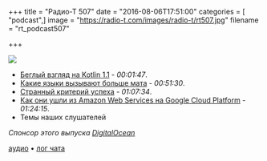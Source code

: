 +++
title = "Радио-Т 507"
date = "2016-08-06T17:51:00"
categories = [ "podcast",]
image = "https://radio-t.com/images/radio-t/rt507.jpg"
filename = "rt_podcast507"

+++

![](https://radio-t.com/images/radio-t/rt507.jpg)

- [Беглый взгляд на Kotlin 1.1](https://blog.jetbrains.com/kotlin/2016/07/first-glimpse-of-kotlin-1-1-coroutines-type-aliases-and-more/) - *00:01:47*.
- [Какие языки вызывают больше мата](http://blog.asidatascience.com/how-frustrating-is-your-programming-language/) - *00:51:30*.
- [Странный критерий успеха](https://m.signalvnoise.com/silicon-valley-arrogance-i-can-tell-you-which-startups-will-succeed-without-even-knowing-what-89aa8ea35d23?gi=14448757c4bb) - *01:07:34*.
- [Как они ушли из Amazon Web Services на Google Cloud Platform](https://lugassy.net/why-we-moved-from-amazon-web-services-to-google-cloud-platform-726c412fd667?gi=19a0d692f727) - *01:24:15*.
- Темы наших слушателей

_Спонсор этого выпуска [DigitalOcean](https://www.digitalocean.com)_

[аудио](http://cdn.radio-t.com/rt_podcast507.mp3) • [лог чата](http://chat.radio-t.com/logs/radio-t-507.html)
<audio src="http://cdn.radio-t.com/rt_podcast507.mp3" preload="none"></audio>